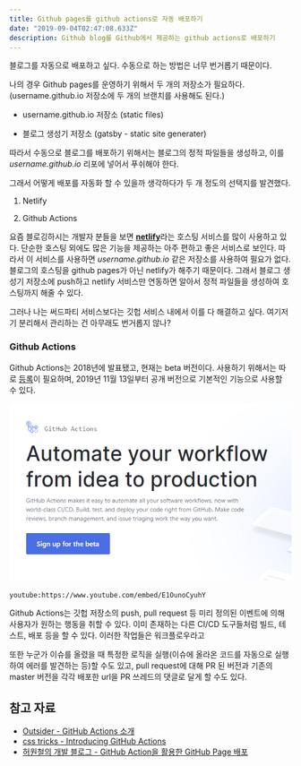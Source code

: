 ```yaml
---
title: Github pages를 github actions로 자동 배포하기
date: "2019-09-04T02:47:08.633Z"
description: Github blog를 Github에서 제공하는 github actions로 배포하기
---
```


블로그를 자동으로 배포하고 싶다. 수동으로 하는 방법은 너무 번거롭기 때문이다.

나의 경우 Github pages를 운영하기 위해서 두 개의 저장소가 필요하다.
(username.github.io 저장소에 두 개의 브랜치를 사용해도 된다.)

- username.github.io 저장소 (static files)

- 블로그 생성기 저장소 (gatsby - static site generater)

따라서 수동으로 블로그를 배포하기 위해서는 블로그의 정적 파일들을 생성하고, 이를 *username.github.io* 리포에 넣어서 푸쉬해야 한다.

그래서 어떻게 배포를 자동화 할 수 있을까 생각하다가 두 개 정도의 선택지를 발견했다.

1. Netlify

2. Github Actions

요즘 블로깅하시는 개발자 분들을 보면 [**netlify**](https://www.netlify.com/)라는 호스팅 서비스를 많이 사용하고 있다. 단순한 호스팅 외에도 많은 기능을 제공하는 아주 편하고 좋은 서비스로 보인다. 따라서 이 서비스를 사용하면 *username.github.io* 같은 저장소를 사용하여 필요가 없다. 블로그의 호스팅을 github pages가 아닌 netlify가 해주기 때문이다. 그래서 블로그 생성기 저장소에 push하고 netlify 서비스만 연동하면 알아서 정적 파일들을 생성하여 호스팅까지 해줄 수 있다.

그러나 나는 써드파티 서비스보다는 깃헙 서비스 내에서 이를 다 해결하고 싶다. 여기저기 분리해서 관리하는 건 아무래도 번거롭지 않나?

### Github Actions

Github Actions는 2018년에 발표됐고, 현재는 beta 버전이다. 사용하기 위해서는 따로 [등록](https://github.com/features/actions)이 필요하며, 2019년 11월 13일부터 공개 버전으로 기본적인 기능으로 사용할 수 있다.

![sign](./signup.png)

`youtube:https://www.youtube.com/embed/E1OunoCyuhY`

Github Actions는 깃헙 저장소의 push, pull request 등 미리 정의된 이벤트에 의해 사용자가 원하는 행동을 취할 수 있다. 이미 존재하는 다른 CI/CD 도구들처럼 빌드, 테스트, 배포 등을 할 수 있다. 이러한 작업들은 워크플로우라고 

또한 누군가 이슈를 올렸을 때 특정한 로직을 실행(이슈에 올라온 코드를 자동으로 실행하여 에러를 발견하는 등)할 수도 있고, pull request에 대해 PR 된 버전과 기존의 master 버전을 각각 배포한 url을 PR 쓰레드의 댓글로 달게 할 수도 있다. 

## 참고 자료

- [Outsider - GitHub Actions 소개](https://blog.outsider.ne.kr/1412)
- [css tricks - Introducing GitHub Actions](https://css-tricks.com/introducing-github-actions/)
- [허원철의 개발 블로그 - GitHub Action을 활용한 GitHub Page 배포](https://heowc.dev/2019/02/03/deploy-gh-page-with-github-action/)